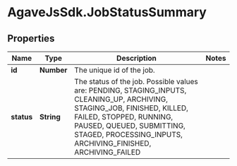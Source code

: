 # AgaveJsSdk.JobStatusSummary

## Properties
Name | Type | Description | Notes
------------ | ------------- | ------------- | -------------
**id** | **Number** | The unique id of the job. | 
**status** | **String** | The status of the job. Possible values are: PENDING, STAGING_INPUTS, CLEANING_UP, ARCHIVING, STAGING_JOB, FINISHED, KILLED, FAILED, STOPPED, RUNNING, PAUSED, QUEUED, SUBMITTING, STAGED, PROCESSING_INPUTS, ARCHIVING_FINISHED, ARCHIVING_FAILED | 


